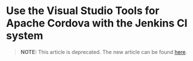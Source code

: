 <properties pageTitle="Use the Visual Studio Tools for Apache Cordova with the Jenkins CI system"
  description="Use the Visual Studio Tools for Apache Cordova with the Jenkins CI system"
  services=""
  documentationCenter=""
  authors="bursteg" />

# Use the Visual Studio Tools for Apache Cordova with the Jenkins CI system

> **NOTE:** This article is deprecated. The new article can be found [here](/articles/tutorial-team-build/Jenkins.md).
